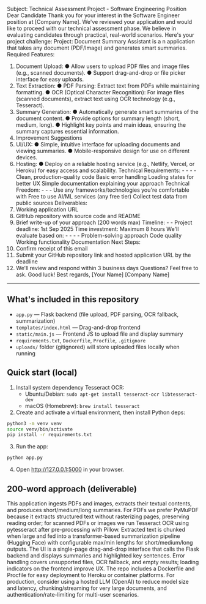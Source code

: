 Subject: Technical Assessment Project - Software Engineering Position 
Dear Candidate 
Thank you for your interest in the Software Engineer position at [Company Name]. We've 
reviewed your application and would like to proceed with our technical assessment phase. 
We believe in evaluating candidates through practical, real-world scenarios. Here's your project 
challenge: 
Project: Document Summary Assistant is a n application that takes any document (PDF/Image) 
and generates smart summaries. 
Required Features: 
1. Document Upload: 
● Allow users to upload PDF files and image files (e.g., scanned documents). 
● Support drag-and-drop or file picker interface for easy uploads. 
2. Text Extraction: 
● PDF Parsing: Extract text from PDFs while maintaining formatting. 
● OCR (Optical Character Recognition): For image files (scanned documents), extract text 
using OCR technology (e.g., Tesseract). 
3. Summary Generation: 
● Automatically generate smart summaries of the document content. 
● Provide options for summary length (short, medium, long). 
● Highlight key points and main ideas, ensuring the summary captures essential 
information. 
4. Improvement Suggestions 
9. UI/UX: 
● Simple, intuitive interface for uploading documents and viewing summaries. 
● Mobile-responsive design for use on different devices. 
10. Hosting: 
● Deploy on a reliable hosting service (e.g., Netlify, Vercel, or Heroku) for easy access and 
scalability. 
Technical Requirements: - - - - 
Clean, production-quality code 
Basic error handling 
Loading states for better UX 
Simple documentation explaining your approach 
Technical Freedom: - - - 
Use any frameworks/technologies you're comfortable with 
Free to use AI/ML services (any free tier) 
Collect test data from public sources 
Deliverables: 
1. Working application URL 
2. GitHub repository with source code and README 
3. Brief write-up of your approach (200 words max) 
Timeline: - - 
Project deadline: 1st Sep 2025 
Time investment: Maximum 8 hours 
We'll evaluate based on: - - - - 
Problem-solving approach 
Code quality 
Working functionality 
Documentation 
Next Steps: 
1. Confirm receipt of this email 
2. Submit your GitHub repository link and hosted application URL by the deadline 
3. We'll review and respond within 3 business days 
Questions? Feel free to ask. Good luck! 
Best regards, [Your Name] [Company Name] 

---
## What's included in this repository
- `app.py` — Flask backend (file upload, PDF parsing, OCR fallback, summarization)
- `templates/index.html` — Drag-and-drop frontend
- `static/main.js` — Frontend JS to upload file and display summary
- `requirements.txt`, `Dockerfile`, `Procfile`, `.gitignore`
- `uploads/` folder (gitignored) will store uploaded files locally when running

## Quick start (local)
1. Install system dependency Tesseract OCR:
   - Ubuntu/Debian: `sudo apt-get install tesseract-ocr libtesseract-dev`
   - macOS (Homebrew): `brew install tesseract`
2. Create and activate a virtual environment, then install Python deps:
```bash
python3 -m venv venv
source venv/bin/activate
pip install -r requirements.txt
```
3. Run the app:
```bash
python app.py
```
4. Open http://127.0.0.1:5000 in your browser.

## 200-word approach (deliverable)
This application ingests PDFs and images, extracts their textual contents, and produces short/medium/long summaries. For PDFs we prefer PyMuPDF because it extracts structured text without rasterizing pages, preserving reading order; for scanned PDFs or images we run Tesseract OCR using pytesseract after pre-processing with Pillow. Extracted text is chunked when large and fed into a transformer-based summarization pipeline (Hugging Face) with configurable max/min lengths for short/medium/long outputs. The UI is a single-page drag-and-drop interface that calls the Flask backend and displays summaries and highlighted key sentences. Error handling covers unsupported files, OCR fallback, and empty results; loading indicators on the frontend improve UX. The repo includes a Dockerfile and Procfile for easy deployment to Heroku or container platforms. For production, consider using a hosted LLM (OpenAI) to reduce model size and latency, chunking/streaming for very large documents, and authentication/rate-limiting for multi-user scenarios.
